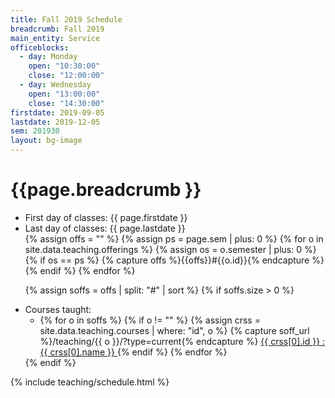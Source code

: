 ```yaml
---
title: Fall 2019 Schedule
breadcrumb: Fall 2019
main_entity: Service
officeblocks:
  - day: Monday
    open: "10:30:00"
    close: "12:00:00"
  - day: Wednesday
    open: "13:00:00"
    close: "14:30:00"
firstdate: 2019-09-05
lastdate: 2019-12-05
sem: 201930
layout: bg-image
---
```

# {{page.breadcrumb }}

<ul>
  <li>First day of classes: {{ page.firstdate }}</li>
	<li>Last day of classes: {{ page.lastdate }}</li>
{% assign offs = "" %}
{% assign ps = page.sem | plus: 0 %}
{% for o in site.data.teaching.offerings %}
  {% assign os = o.semester | plus: 0 %}
  {% if os == ps %}
    {% capture offs %}{{offs}}#{{o.id}}{% endcapture %}
  {% endif %}
{% endfor %}

{% assign soffs = offs | split: "#" | sort %}
{% if soffs.size > 0 %}
	<li>Courses taught:
  	<ul>
      <li>
    {% for o in soffs %}
      {% if o != "" %}
        {% assign crss = site.data.teaching.courses | where: "id", o %}
        {% capture soff_url %}/teaching/{{ o }}/?type=current{% endcapture %}
        <a href="{{ soff_url | relative_url }}">
        {{ crss[0].id }} : {{ crss[0].name }}
        </a>
      {% endif %}
    {% endfor %}
      </li>
  	</ul>
    {% endif %}
	</li>
</ul>

{% include teaching/schedule.html %}
